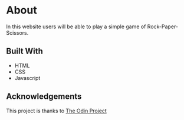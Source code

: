 # About

In this website users will be able to play a simple game of Rock-Paper-Scissors. 

## Built With

* HTML
* CSS
* Javascript


## Acknowledgements

This project is thanks to [The Odin Project](https://www.theodinproject.com/lessons/foundations-rock-paper-scissors)